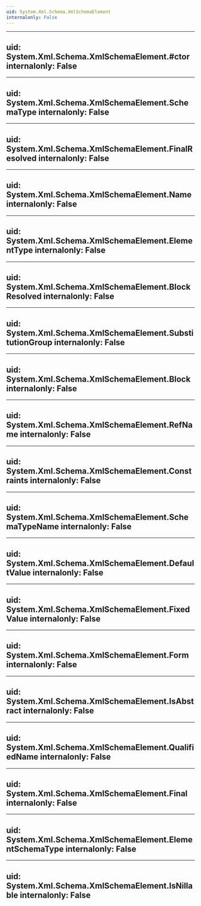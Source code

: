 ```yaml
---
uid: System.Xml.Schema.XmlSchemaElement
internalonly: False
---
```


---
uid: System.Xml.Schema.XmlSchemaElement.#ctor
internalonly: False
---

---
uid: System.Xml.Schema.XmlSchemaElement.SchemaType
internalonly: False
---

---
uid: System.Xml.Schema.XmlSchemaElement.FinalResolved
internalonly: False
---

---
uid: System.Xml.Schema.XmlSchemaElement.Name
internalonly: False
---

---
uid: System.Xml.Schema.XmlSchemaElement.ElementType
internalonly: False
---

---
uid: System.Xml.Schema.XmlSchemaElement.BlockResolved
internalonly: False
---

---
uid: System.Xml.Schema.XmlSchemaElement.SubstitutionGroup
internalonly: False
---

---
uid: System.Xml.Schema.XmlSchemaElement.Block
internalonly: False
---

---
uid: System.Xml.Schema.XmlSchemaElement.RefName
internalonly: False
---

---
uid: System.Xml.Schema.XmlSchemaElement.Constraints
internalonly: False
---

---
uid: System.Xml.Schema.XmlSchemaElement.SchemaTypeName
internalonly: False
---

---
uid: System.Xml.Schema.XmlSchemaElement.DefaultValue
internalonly: False
---

---
uid: System.Xml.Schema.XmlSchemaElement.FixedValue
internalonly: False
---

---
uid: System.Xml.Schema.XmlSchemaElement.Form
internalonly: False
---

---
uid: System.Xml.Schema.XmlSchemaElement.IsAbstract
internalonly: False
---

---
uid: System.Xml.Schema.XmlSchemaElement.QualifiedName
internalonly: False
---

---
uid: System.Xml.Schema.XmlSchemaElement.Final
internalonly: False
---

---
uid: System.Xml.Schema.XmlSchemaElement.ElementSchemaType
internalonly: False
---

---
uid: System.Xml.Schema.XmlSchemaElement.IsNillable
internalonly: False
---
